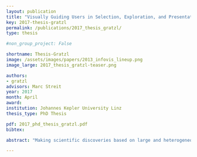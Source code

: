 ```yaml
---
layout: publication
title: "Visually Guiding Users in Selection, Exploration, and Presentation Tasks"
key: 2017-thesis-gratzl
permalink: /publications/2017_thesis_gratzl/
type: thesis

#non_group_project: False

shortname: Thesis-Gratzl
image: /assets/images/papers/2013_infovis_lineup.png
image_large: 2017_thesis_gratzl-teaser.png

authors: 
- gratzl
advisors: Marc Streit
year: 2017
month: April
award: 
institution: Johannes Kepler University Linz
thesis_type: PhD Thesis

pdf: 2017_phd_thesis_gratzl.pdf
bibtex: 

abstract: "Making scientific discoveries based on large and heterogeneous datasets is challenging. The continuous improvement of data acquisition technologies makes it possible to collect more and more data. However, not only the amount of data is growing at a fast pace, but also its complexity. Visually analyzing such large, interconnected data collections requires a user to perform a combination of selection, exploration, and presentation tasks. In each of these tasks a user needs guidance in terms of (1) what data subsets are to be investigated from the data collection, (2) how to effectively and efficiently explore selected data subsets, and (3) how to effectively reproduce findings and tell the story of their discovery. On the basis of a unified model called the SPARE model, this thesis makes contributions to all three guidance tasks a user encounters during a visual analysis session: The LineUp multi-attribute ranking technique was developed to order and prioritize item collections. It is an essential building block of the proposed guidance process that has the goal of better supporting users in data selection tasks by scoring and ranking data subsets based on user-defined queries. Domino is a generic visualization technique for relating and exploring data subsets, supporting users in the exploration of interconnected data collections. Phoeva is a novel open-source visual analytics platform designed to speed up the creation of domain-specific exploration tools. The final building block of this thesis is CLUE, a universally applicable framework for capturing, labeling, understanding, and explaining visually driven exploration. Based on provenance data captured during the exploration process, users can author “Vistories”, visual stories based on the history of the exploration. The practical applicability of the guidance model and visualization techniques developed is demonstrated by means of usage scenarios and use cases based on real-world data from the biomedical domain."

---
```


